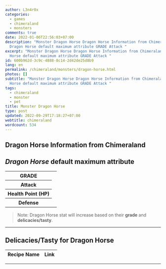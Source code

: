 ```yaml
---
author: L3n4r0x
categories:
  - games
  - chimeraland
  - monsters
comments: true
date: 2022-01-06T22:56:03+07:00
description: "Monster Dragon Horse Dragon Horse Information from Chimeraland
  Dragon Horse default maximum attribute GRADE Attack "
excerpt: "Monster Dragon Horse Dragon Horse Information from Chimeraland Dragon
  Horse default maximum attribute GRADE Attack "
id: 600b962d-3c9c-4888-8c14-2d42de25d8b9
lang: en
permalink: /chimeraland/monsters/dragon-horse.html
photos: []
subtitle: "Monster Dragon Horse Dragon Horse Information from Chimeraland Dragon
  Horse default maximum attribute GRADE Attack "
tags:
  - chimeraland
  - monster
  - pet
title: Monster Dragon Horse
type: post
updated: 2022-09-29T17:18:27+07:00
webtitle: chimeraland
wordcount: 534
---
```


<link
  rel="stylesheet"
  href="https://rawcdn.githack.com/dimaslanjaka/Web-Manajemen/870a349/css/bootstrap-5-3-0-alpha3-wrapper.css"
/>
<section id="bootstrap-wrapper">
  <div data-bs-theme="dark">
    <h2>Dragon Horse Information from Chimeraland</h2>
    <h2 id="attribute"><i>Dragon Horse</i> default maximum attribute</h2>
    <div class="row">
      <div class="col mb-2">
        <div class="card">
          <div class="card-body">
            <table>
              <tr>
                <th>GRADE</th>
                <td><br /></td>
              </tr>
              <tr>
                <th>Attack</th>
                <td></td>
              </tr>
              <tr>
                <th>Health Point (HP)</th>
                <td></td>
              </tr>
              <tr>
                <th>Defense</th>
                <td></td>
              </tr>
            </table>
          </div>
        </div>
      </div>
    </div>
    <blockquote class="bd-callout bd-callout-warning">
      Note: Dragon Horse stat will increase based on their <b>grade</b> and
      <b>delicacies/tasty</b>.
    </blockquote>
    <hr />
    <h2 id="delicacies">Delicacies/Tasty for Dragon Horse</h2>
    <div class="card">
      <div class="card-body">
        <div class="table-responsive">
          <table class="table table-striped">
            <thead>
              <tr>
                <th>Recipe Name</th>
                <th>Link</th>
              </tr>
            </thead>
            <tbody></tbody>
          </table>
        </div>
      </div>
    </div>
    <hr />
  </div>
</section>